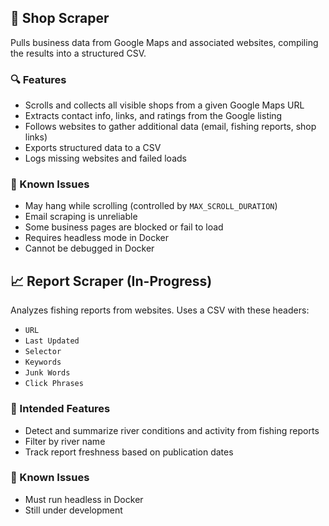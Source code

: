 ## 🛒 Shop Scraper

Pulls business data from Google Maps and associated websites, compiling the results into a structured CSV.

### 🔍 Features

- Scrolls and collects all visible shops from a given Google Maps URL
- Extracts contact info, links, and ratings from the Google listing
- Follows websites to gather additional data (email, fishing reports, shop links)
- Exports structured data to a CSV
- Logs missing websites and failed loads

### 🐞 Known Issues

- May hang while scrolling (controlled by `MAX_SCROLL_DURATION`)
- Email scraping is unreliable
- Some business pages are blocked or fail to load
- Requires headless mode in Docker
- Cannot be debugged in Docker

## 📈 Report Scraper (In-Progress)

Analyzes fishing reports from websites. Uses a CSV with these headers:

- `URL`
- `Last Updated`
- `Selector`
- `Keywords`
- `Junk Words`
- `Click Phrases`

### 🧠 Intended Features

- Detect and summarize river conditions and activity from fishing reports
- Filter by river name
- Track report freshness based on publication dates

### 🐞 Known Issues

- Must run headless in Docker
- Still under development
